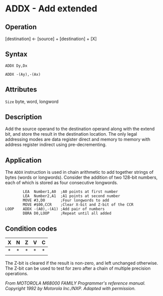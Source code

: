 # ADDX - Add extended

## Operation
[destination] ← [source] + [destination] + [X]

## Syntax
`ADDX Dy,Dx`

`ADDX -(Ay),-(Ax)`

## Attributes
`Size` byte, word, longword

## Description
Add the source operand to the destination operand along with
the extend bit, and store the result in the destination location.
The only legal addressing modes are data register direct and
memory to memory with address register indirect using pre-decrementing.

## Application
The `ADDX` instruction is used in chain arithmetic to add together
strings of bytes (words or longwords). Consider the addition of two 128-bit numbers, each of which is stored as four consecutive longwords.

```assembly
        LEA  Number1,A0  ;A0 points at first number
        LEA  Number2,A1  ;A1 points at second number
        MOVE #3,D0       ;Four longwords to add
        MOVE #$00,CCR    ;Clear X-bit and Z-bit of the CCR
LOOP    ADDX -(A0),-(A1) ;Add pair of numbers
        DBRA D0,LOOP     ;Repeat until all added
```

## Condition codes
|X|N|Z|V|C|
|--|--|--|--|--|
|*|*|*|*|*|
The Z-bit is cleared if the result is non-zero, and left unchanged
otherwise. The Z-bit can be used to test for zero after a chain of
multiple precision operations.

*From MOTOROLA M68000 FAMILY Programmer's reference manual. Copyright 1992 by Motorola Inc./NXP. Adapted with permission.*